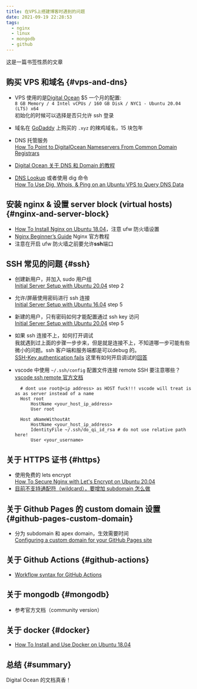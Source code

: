 ```yaml
---
title: 在VPS上搭建博客时遇到的问题
date: 2021-09-19 22:28:53
tags:
  - nginx
  - linux
  - mongodb
  - github
---
```


这是一篇书签性质的文章

## 购买 VPS 和域名 {#vps-and-dns}

- VPS 使用的是[Digital Ocean](https://digitalocean.com) $5 一个月的配置:  
  `8 GB Memory / 4 Intel vCPUs / 160 GB Disk / NYC1 - Ubuntu 20.04 (LTS) x64`  
  初始化的时候可以选择是否只允许 ssh 登录
- 域名在 [GoDaddy](https://godaddy.com) 上购买的 `.xyz` 的辣鸡域名，15 块包年

- DNS 托管服务  
  [How To Point to DigitalOcean Nameservers From Common Domain Registrars](https://www.digitalocean.com/community/tutorials/how-to-point-to-digitalocean-nameservers-from-common-domain-registrars)

- [Digital Ocean 关于 DNS 和 Domain 的教程](https://docs.digitalocean.com/products/networking/dns/)

- [DNS Lookup](https://www.digitalocean.com/community/tools/dns) 或者使用 dig 命令  
   [How To Use Dig, Whois, & Ping on an Ubuntu VPS to Query DNS Data
  ](https://www.digitalocean.com/community/tutorials/how-to-use-dig-whois-ping-on-an-ubuntu-vps-to-query-dns-data)

## 安装 nginx & 设置 server block (virtual hosts) {#nginx-and-server-block}

- [How To Install Nginx on Ubuntu 18.04](https://www.digitalocean.com/community/tutorials/how-to-install-nginx-on-ubuntu-18-04)，注意 ufw 防火墙设置
- [Nginx Beginner’s Guide](http://nginx.org/en/docs/beginners_guide.html) Nginx 官方教程
- 注意在开启 ufw 防火墙之前要允许**ssh**端口

## SSH 常见的问题 {#ssh}

- 创建新用户，并加入 sudo 用户组  
   [Initial Server Setup with Ubuntu 20.04](https://www.digitalocean.com/community/tutorials/initial-server-setup-with-ubuntu-20-04) step 2  
- 允许/屏蔽使用密码进行 ssh 连接  
  [Initial Server Setup with Ubuntu 16.04](https://www.digitalocean.com/community/tutorials/initial-server-setup-with-ubuntu-16-04)  step 5
- 新建的用户，只有密码如何才能配置通过 ssh key 访问  
  [Initial Server Setup with Ubuntu 20.04](https://www.digitalocean.com/community/tutorials/initial-server-setup-with-ubuntu-20-04) step 5
- 如果 ssh 连接不上，如何打开调试  
  我就遇到过上面的步骤一步步来，但是就是连接不上，不知道哪一步可能有些微小的问题。ssh 客户端和服务端都是可以debug 的。  
  [SSH-Key authentication fails](https://superuser.com/questions/1137438/ssh-key-authentication-fails) 这里有如何开启调试的[回答](https://superuser.com/a/1318764)

- vscode 中使用 `~/.ssh/config` 配置文件连接 remote SSH 要注意哪些？  
  [vscode ssh remote 官方文档](https://code.visualstudio.com/blogs/2019/10/03/remote-ssh-tips-and-tricks)

  ```config
    # dont use root@<ip address> as HOST fuck!!! vscode will treat is as as server instead of a name 
    Host root
        HostName <your_host_ip_address>
        User root

    Host aNameWithoutAt
        HostName <your_host_ip_address>
        IdentityFile ~/.ssh/do_qi_id_rsa # do not use relative path here!
        User <your_username>
  ```

## 关于 HTTPS 证书 {#https}

- 使用免费的 lets encrypt  
  [How To Secure Nginx with Let's Encrypt on Ubuntu 20.04](https://www.digitalocean.com/community/tutorials/how-to-secure-nginx-with-let-s-encrypt-on-ubuntu-20-04)
- [目前不支持通配符（wildcard），要增加 subdomain 怎么做](https://community.letsencrypt.org/t/how-can-i-add-more-subdomains-to-my-ssl-certificate/33711)  


## 关于 Github Pages 的 custom domain 设置 {#github-pages-custom-domain}

- 分为 subdomain 和 apex domain，生效需要时间  
  [Configuring a custom domain for your GitHub Pages site](https://docs.github.com/en/pages/configuring-a-custom-domain-for-your-github-pages-site)

## 关于 Github Actions {#github-actions}

- [Workflow syntax for GitHub Actions](https://docs.github.com/en/actions/reference/workflow-syntax-for-github-actions)

## 关于 mongodb {#mongodb}

- 参考官方文档（community version）

## 关于 docker {#docker}

- [How To Install and Use Docker on Ubuntu 18.04](https://www.digitalocean.com/community/tutorials/how-to-install-and-use-docker-on-ubuntu-18-04)
  
## 总结 {#summary}

Digital Ocean 的文档真香！
